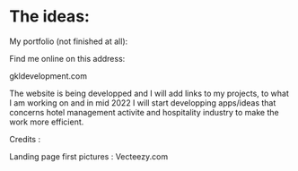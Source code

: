 # The ideas:

My portfolio (not finished at all):

Find me online on this address:
  
  gkldevelopment.com

The website is being developped and I will add links to my projects, to what I am working on and in mid 2022 I will start developping apps/ideas that concerns hotel management activite and hospitality industry to make the work more efficient.


Credits :

  Landing page first pictures : Vecteezy.com
